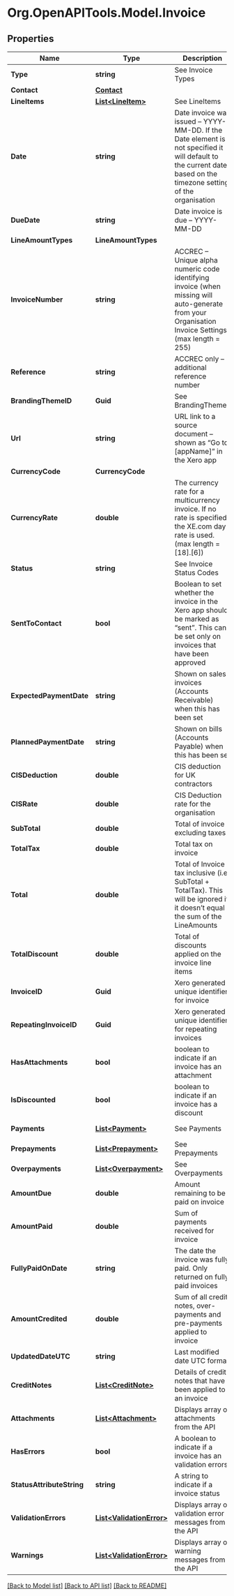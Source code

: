 # Org.OpenAPITools.Model.Invoice

## Properties

Name | Type | Description | Notes
------------ | ------------- | ------------- | -------------
**Type** | **string** | See Invoice Types | [optional] 
**Contact** | [**Contact**](Contact.md) |  | [optional] 
**LineItems** | [**List&lt;LineItem&gt;**](LineItem.md) | See LineItems | [optional] 
**Date** | **string** | Date invoice was issued – YYYY-MM-DD. If the Date element is not specified it will default to the current date based on the timezone setting of the organisation | [optional] 
**DueDate** | **string** | Date invoice is due – YYYY-MM-DD | [optional] 
**LineAmountTypes** | **LineAmountTypes** |  | [optional] 
**InvoiceNumber** | **string** | ACCREC – Unique alpha numeric code identifying invoice (when missing will auto-generate from your Organisation Invoice Settings) (max length &#x3D; 255) | [optional] 
**Reference** | **string** | ACCREC only – additional reference number | [optional] 
**BrandingThemeID** | **Guid** | See BrandingThemes | [optional] 
**Url** | **string** | URL link to a source document – shown as “Go to [appName]” in the Xero app | [optional] 
**CurrencyCode** | **CurrencyCode** |  | [optional] 
**CurrencyRate** | **double** | The currency rate for a multicurrency invoice. If no rate is specified, the XE.com day rate is used. (max length &#x3D; [18].[6]) | [optional] 
**Status** | **string** | See Invoice Status Codes | [optional] 
**SentToContact** | **bool** | Boolean to set whether the invoice in the Xero app should be marked as “sent”. This can be set only on invoices that have been approved | [optional] 
**ExpectedPaymentDate** | **string** | Shown on sales invoices (Accounts Receivable) when this has been set | [optional] 
**PlannedPaymentDate** | **string** | Shown on bills (Accounts Payable) when this has been set | [optional] 
**CISDeduction** | **double** | CIS deduction for UK contractors | [optional] [readonly] 
**CISRate** | **double** | CIS Deduction rate for the organisation | [optional] [readonly] 
**SubTotal** | **double** | Total of invoice excluding taxes | [optional] [readonly] 
**TotalTax** | **double** | Total tax on invoice | [optional] [readonly] 
**Total** | **double** | Total of Invoice tax inclusive (i.e. SubTotal + TotalTax). This will be ignored if it doesn’t equal the sum of the LineAmounts | [optional] [readonly] 
**TotalDiscount** | **double** | Total of discounts applied on the invoice line items | [optional] [readonly] 
**InvoiceID** | **Guid** | Xero generated unique identifier for invoice | [optional] 
**RepeatingInvoiceID** | **Guid** | Xero generated unique identifier for repeating invoices | [optional] 
**HasAttachments** | **bool** | boolean to indicate if an invoice has an attachment | [optional] [readonly] [default to false]
**IsDiscounted** | **bool** | boolean to indicate if an invoice has a discount | [optional] [readonly] 
**Payments** | [**List&lt;Payment&gt;**](Payment.md) | See Payments | [optional] [readonly] 
**Prepayments** | [**List&lt;Prepayment&gt;**](Prepayment.md) | See Prepayments | [optional] [readonly] 
**Overpayments** | [**List&lt;Overpayment&gt;**](Overpayment.md) | See Overpayments | [optional] [readonly] 
**AmountDue** | **double** | Amount remaining to be paid on invoice | [optional] [readonly] 
**AmountPaid** | **double** | Sum of payments received for invoice | [optional] [readonly] 
**FullyPaidOnDate** | **string** | The date the invoice was fully paid. Only returned on fully paid invoices | [optional] [readonly] 
**AmountCredited** | **double** | Sum of all credit notes, over-payments and pre-payments applied to invoice | [optional] [readonly] 
**UpdatedDateUTC** | **string** | Last modified date UTC format | [optional] [readonly] 
**CreditNotes** | [**List&lt;CreditNote&gt;**](CreditNote.md) | Details of credit notes that have been applied to an invoice | [optional] [readonly] 
**Attachments** | [**List&lt;Attachment&gt;**](Attachment.md) | Displays array of attachments from the API | [optional] 
**HasErrors** | **bool** | A boolean to indicate if a invoice has an validation errors | [optional] [default to false]
**StatusAttributeString** | **string** | A string to indicate if a invoice status | [optional] 
**ValidationErrors** | [**List&lt;ValidationError&gt;**](ValidationError.md) | Displays array of validation error messages from the API | [optional] 
**Warnings** | [**List&lt;ValidationError&gt;**](ValidationError.md) | Displays array of warning messages from the API | [optional] 

[[Back to Model list]](../README.md#documentation-for-models) [[Back to API list]](../README.md#documentation-for-api-endpoints) [[Back to README]](../README.md)

